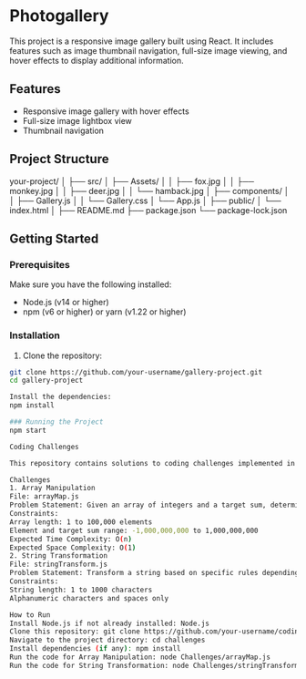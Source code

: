# Photogallery

This project is a responsive image gallery built using React. It includes features such as image thumbnail navigation, full-size image viewing, and hover effects to display additional information.

## Features

- Responsive image gallery with hover effects
- Full-size image lightbox view
- Thumbnail navigation

## Project Structure
your-project/
│
├── src/
│ ├── Assets/
│ │ ├── fox.jpg
│ │ ├── monkey.jpg
│ │ ├── deer.jpg
│ │ └── hamback.jpg
│ ├── components/
│ │ ├── Gallery.js
│ │ └── Gallery.css
│ └── App.js
│
├── public/
│ └── index.html
│
├── README.md
├── package.json
└── package-lock.json

## Getting Started

### Prerequisites

Make sure you have the following installed:

- Node.js (v14 or higher)
- npm (v6 or higher) or yarn (v1.22 or higher)

### Installation

1. Clone the repository:

```sh
git clone https://github.com/your-username/gallery-project.git
cd gallery-project

Install the dependencies:
npm install

### Running the Project
npm start

Coding Challenges

This repository contains solutions to coding challenges implemented in JavaScript.

Challenges
1. Array Manipulation
File: arrayMap.js
Problem Statement: Given an array of integers and a target sum, determine if there exists a contiguous subarray within the array that sums up to the target.
Constraints:
Array length: 1 to 100,000 elements
Element and target sum range: -1,000,000,000 to 1,000,000,000
Expected Time Complexity: O(n)
Expected Space Complexity: O(1)
2. String Transformation
File: stringTransform.js
Problem Statement: Transform a string based on specific rules depending on its length being divisible by 3, 5, or both.
Constraints:
String length: 1 to 1000 characters
Alphanumeric characters and spaces only

How to Run
Install Node.js if not already installed: Node.js
Clone this repository: git clone https://github.com/your-username/coding-challenges.git
Navigate to the project directory: cd challenges
Install dependencies (if any): npm install
Run the code for Array Manipulation: node Challenges/arrayMap.js
Run the code for String Transformation: node Challenges/stringTransform.js